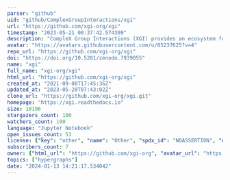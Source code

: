 ```yaml
---
parser: "github"
uid: "github/ComplexGroupInteractions/xgi"
url: "https://github.com/xgi-org/xgi"
timestamp: "2023-05-21 00:37:42.574309"
description: "CompleX Group Interactions (XGI) provides an ecosystem for the analysis and representation of complex systems with group interactions."
avatar: "https://avatars.githubusercontent.com/u/85237625?v=4"
repo_url: "https://github.com/xgi-org/xgi"
doi: "https://doi.org/10.5281/zenodo.7939055"
name: "xgi"
full_name: "xgi-org/xgi"
html_url: "https://github.com/xgi-org/xgi"
created_at: "2021-09-08T17:45:36Z"
updated_at: "2023-05-20T07:43:02Z"
clone_url: "https://github.com/xgi-org/xgi.git"
homepage: "https://xgi.readthedocs.io"
size: 10196
stargazers_count: 100
watchers_count: 100
language: "Jupyter Notebook"
open_issues_count: 53
license: {"key": "other", "name": "Other", "spdx_id": "NOASSERTION", "url": null, "node_id": "MDc6TGljZW5zZTA="}
subscribers_count: 7
owner: {"html_url": "https://github.com/xgi-org", "avatar_url": "https://avatars.githubusercontent.com/u/85237625?v=4", "login": "xgi-org", "type": "Organization"}
topics: ["hypergraphs"]
date: "2024-01-13 14:21:17.534042"
---
```

